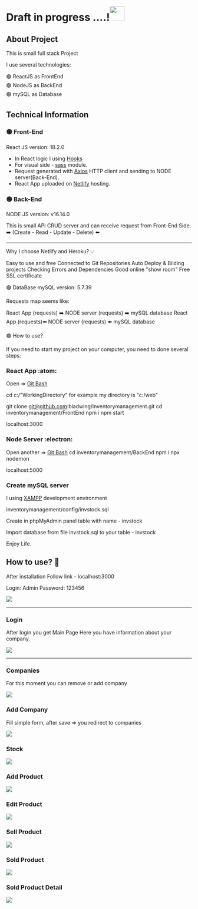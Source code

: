 # Draft in progress ....!<img src="https://i.imgur.com/hkpQOyy.gif" width="40" height="40" />



## About Project


This is small full stack Project

I use several technologies:

:green_circle: ReactJS as FrontEnd<br/>:green_circle: NodeJS as BackEnd<br/>:green_circle: mySQL as Database





## Technical Information


### :green_circle: Front-End 

React JS version: 18.2.0

- In React logic I using [Hooks](https://reactjs.org/docs/hooks-intro.html) 
- For visual side - [sass](https://sass-lang.com/) module. 
- Request generated with [Axios](https://axios-http.com/docs/intro) HTTP client and sending to NODE server(Back-End).
- React App uploaded on [Netlify](https://productlistcrud.netlify.app/) hosting.


### :green_circle: Back-End

NODE JS version: v16.14.0

This is small API CRUD server and can receive request from Front-End Side. <br/>:arrow_right: (Create - Read - Update - Delete) 	:arrow_left:

---

Why I choose Netlify and Heroku? 💡

Easy to use and free
Connected to Git Repositories
Auto Deploy & Bilding projects
Checking Errors and Dependencies
Good online "show room"
Free SSL certificate


🟢 DataBase
mySQL version: 5.7.39

Requests map seems like:

React App (requests) ➡️ NODE server (requests) ➡️ mySQL database
React App (requests)⬅️ NODE server (requests) ⬅️ mySQL database


🟢 How to use?

If you need to start my project on your computer, you need to done several steps:

### React App :atom:

Open => [Git Bash](https://git-scm.com/downloads)

cd c:/"WorkingDirectory" for example my directory is "c:/web"

git clone git@github.com:bladwing/inventorymanagement.git
cd inventorymanagement/FrontEnd
npm i
npm start

localhost:3000


### Node Server :electron:

Open another => [Git Bash](https://git-scm.com/downloads)
cd inventorymanagement/BackEnd
npm i
npx nodemon

localhost:5000


### Create mySQL server 
I using [XAMPP](https://www.apachefriends.org/index.html) development environment

inventorymanagement/config/invstock.sql

Create in phpMyAdmin panel table with name - invstock

Import database from file invstock.sql to your table - invstock


Enjoy Life.

## How to use? :underage:

After installation Follow link - localhost:3000

Login: Admin
Password: 123456

![](https://i.imgur.com/V8TyQqw.png)



---
### Login
After login you get Main Page
Here you have information about your company.

![](https://i.imgur.com/YEDto0m.png)





---


### Companies
For this moment you can remove or add company

![](https://i.imgur.com/Pk3F1Nw.png)

### Add Company

Fill simple form, after save => you redirect to companies

![](https://i.imgur.com/3poMNz1.png)


### Stock

![](https://i.imgur.com/bg5zxxw.png)


### Add Product

![](https://i.imgur.com/Yfmz96e.png)

### Edit Product

![](https://i.imgur.com/IOZQxtM.png)

### Sell Product

![](https://i.imgur.com/0EyFSmt.png)

### Sold Product

![](https://i.imgur.com/RSAwz5V.png)

### Sold Product Detail

![](https://i.imgur.com/vxHJM7B.png)








